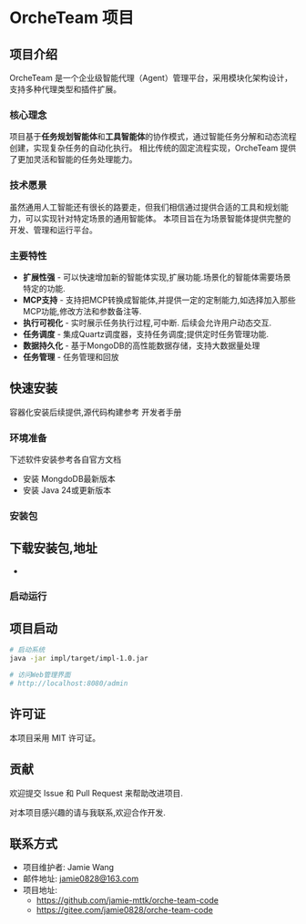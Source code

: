 # OrcheTeam 项目

## 项目介绍

OrcheTeam 是一个企业级智能代理（Agent）管理平台，采用模块化架构设计，支持多种代理类型和插件扩展。

### 核心理念

项目基于**任务规划智能体**和**工具智能体**的协作模式，通过智能任务分解和动态流程创建，实现复杂任务的自动化执行。
相比传统的固定流程实现，OrcheTeam 提供了更加灵活和智能的任务处理能力。

### 技术愿景

虽然通用人工智能还有很长的路要走，但我们相信通过提供合适的工具和规划能力，可以实现针对特定场景的通用智能体。
本项目旨在为场景智能体提供完整的开发、管理和运行平台。

### 主要特性

- **扩展性强**   - 可以快速增加新的智能体实现,扩展功能.场景化的智能体需要场景特定的功能.
- **MCP支持**    - 支持把MCP转换成智能体,并提供一定的定制能力,如选择加入那些MCP功能,修改方法和参数备注等.
- **执行可视化** - 实时展示任务执行过程,可中断. 后续会允许用户动态交互.
- **任务调度**   - 集成Quartz调度器，支持任务调度;提供定时任务管理功能.
- **数据持久化** - 基于MongoDB的高性能数据存储，支持大数据量处理
- **任务管理**   - 任务管理和回放



## 快速安装

容器化安装后续提供,源代码构建参考 开发者手册

### 环境准备
下述软件安装参考各自官方文档

- 安装 MongdoDB最新版本
- 安装 Java 24或更新版本

### 安装包

下载安装包,地址
 - 
 - 

### 启动运行



## 项目启动

```bash
# 启动系统
java -jar impl/target/impl-1.0.jar

# 访问Web管理界面
# http://localhost:8080/admin
```


## 许可证

本项目采用 MIT 许可证。

## 贡献

欢迎提交 Issue 和 Pull Request 来帮助改进项目.

对本项目感兴趣的请与我联系,欢迎合作开发.

## 联系方式

- 项目维护者: Jamie Wang
- 邮件地址:  jamie0828@163.com
- 项目地址: 
  - https://github.com/jamie-mttk/orche-team-code  
  - https://gitee.com/jamie0828/orche-team-code
